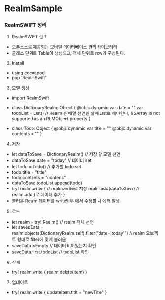 # RealmSample
### RealmSWIFT 정리
1. RealmSWIFT 란 ?
+ 오픈소스로 제공되는 모바일 데이터베이스 관리 라이브러리
+ 클래스 단위로 Table이 생성되고, 객체 단위로 row가 구성된다.

2. Install
+ using cocoapod
+ pop 'RealmSwift'

3. 모델 생성 
+ import RealmSwift
+ class DictionaryRealm: Object {
    @objc dynamic var date = ""
    var todoList = List<Todo>() // Realm 은 배열 선언을 할때 List로 해야한다, NSArray is not supported as an RLMObject property
}

+ class Todo: Object {
    @objc dynamic var title = ""
    @objc dynamic var contents = "" 
}

4. 저장 
+ let dataToSave = DictionaryRealm() // 저장 할 모델 선언
+ dataToSave.date = "today" // 데이터 set
+ let todo = Todo() // 추가할 todo set
+ todo.title = "title"
+ todo.contents = "contens"
+ dataToSave.todoList.append(todo) 
+ try! realm.write { // realm.write로 저장
    realm.add(dataToSave) // realm.add()로 데이터 추가 
}
+ 불러온 Realm 데이터를 write외부 에서 수정할 시 에러 발생

5. 로드
+ let realm = try! Realm() // realm 객체 선언 
+ let savedData = realm.objects(DictionaryRealm.self).filter("date='today'") // realm 오브젝트 형태로 filter에 맞게 불러옴
+ saveData.isEmpty // 데이터 비어있는지 확인
+ saveData.first.todoList // todoList 확인

6. 삭제
+ try! realm.write {
    realm.delete(item)
}
7. 업데이트
+ try! realm.write {
    updateItem.titlt = "newTitle"
}
